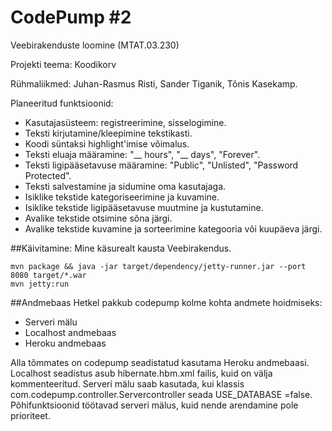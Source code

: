 CodePump #2
=============

Veebirakenduste loomine (MTAT.03.230)

Projekti teema: Koodikorv

Rühmaliikmed: Juhan-Rasmus Risti, Sander Tiganik, Tõnis Kasekamp.

Planeeritud funktsioonid:
* Kasutajasüsteem: registreerimine, sisselogimine.
* Teksti kirjutamine/kleepimine tekstikasti.
* Koodi süntaksi highlight'imise võimalus.
* Teksti eluaja määramine: "__ hours", "__ days", "Forever".
* Teksti ligipääsetavuse määramine: "Public", "Unlisted", "Password Protected".
* Teksti salvestamine ja sidumine oma kasutajaga.
* Isiklike tekstide kategoriseerimine ja kuvamine.
* Isiklike tekstide ligipääsetavuse muutmine ja kustutamine.
* Avalike tekstide otsimine sõna järgi.
* Avalike tekstide kuvamine ja sorteerimine kategooria või kuupäeva järgi.

##Käivitamine:
Mine käsurealt kausta Veebirakendus. 
```
mvn package && java -jar target/dependency/jetty-runner.jar --port 8080 target/*.war
mvn jetty:run
```

##Andmebaas
Hetkel pakkub codepump kolme kohta andmete hoidmiseks:
* Serveri mälu
* Localhost andmebaas
* Heroku andmebaas

Alla tõmmates on codepump seadistatud kasutama Heroku andmebaasi. Localhost seadistus asub hibernate.hbm.xml failis, kuid on välja kommenteeritud.
Serveri mälu saab kasutada, kui klassis com.codepump.controller.Servercontroller seada USE_DATABASE =false. Põhifunktsioonid töötavad serveri mälus, kuid nende arendamine pole prioriteet.
